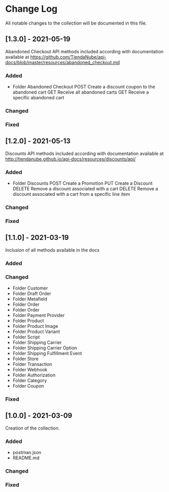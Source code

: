 
# Change Log
All notable changes to the collection will be documented in this file.
 
## [1.3.0] - 2021-05-19
  
Abandoned Checkout API methods included according with documentation available at https://github.com/TiendaNube/api-docs/blob/master/resources/abandoned_checkout.md

### Added
- Folder Abandoned Checkout
  POST Create a discount coupon to the abandoned cart
  GET Receive all abandoned carts
  GET Receive a specific abandoned cart

### Changed

### Fixed
 
## [1.2.0] - 2021-05-13
  
Discounts API methods included according with documentation available at http://tiendanube.github.io/api-docs/resources/discounts/api/

### Added
- Folder Discounts
  POST Create a Promotion
  PUT Create a Discount
  DELETE Remove a discount associated with a cart
  DELETE Remove a discount associated with a cart from a specific line item

### Changed

### Fixed
 
## [1.1.0] - 2021-03-19
Inclusion of all methods available in the docs
 
### Added
   
### Changed
- Folder Customer
- Folder Draft Order
- Folder Metafield
- Folder Order
- Folder Order
- Folder Payment Provider
- Folder Product
- Folder Product Image
- Folder Product Variant
- Folder Script
- Folder Shipping Carrier
- Folder Shipping Carrier Option
- Folder Shipping Fulfillment Event
- Folder Store
- Folder Transaction
- Folder Webhook
- Folder Authorization
- Folder Category
- Folder Coupon

### Fixed

## [1.0.0] - 2021-03-09
Creation of the collection.
 
### Added
- postman.json
- README.md

### Changed
 
### Fixed